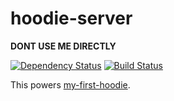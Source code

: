 # hoodie-server

__DONT USE ME DIRECTLY__

[![Dependency Status](https://david-dm.org/hoodiehq/hoodie-server.svg?theme=shields.io)](https://david-dm.org/hoodiehq/hoodie-server) [![Build Status](https://travis-ci.org/hoodiehq/hoodie-server.png?branch=master)](https://travis-ci.org/hoodiehq/hoodie-server)

This powers [my-first-hoodie](https://github.com/hoodiehq/my-first-hoodie).
